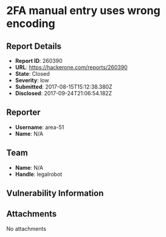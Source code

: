 # 2FA manual entry uses wrong encoding

## Report Details
- **Report ID**: 260390
- **URL**: https://hackerone.com/reports/260390
- **State**: Closed
- **Severity**: low
- **Submitted**: 2017-08-15T15:12:38.380Z
- **Disclosed**: 2017-09-24T21:06:54.182Z

## Reporter
- **Username**: area-51
- **Name**: N/A

## Team
- **Name**: N/A
- **Handle**: legalrobot

## Vulnerability Information


## Attachments
No attachments
